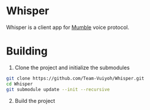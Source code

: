 # Whisper

Whisper is a client app for [Mumble](https://github.com/mumble-voip/mumble) voice protocol.

# Building

1. Clone the project and initialize the submodules
```bash
git clone https://github.com/Team-Vuiyoh/Whisper.git
cd Whisper
git submodule update --init --recursive
```

2. Build the project
